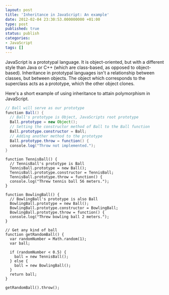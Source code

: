 ```yaml
---
layout: post
title: 'Inheritance in JavaScript: An example'
date: 2012-02-04 23:30:53.000000000 +01:00
type: post
published: true
status: publish
categories:
- JavaScript
tags: []
---
```

JavaScript is a prototypal language. It is object-oriented, but with a different style than Java or C++ (which are class-based, as opposed to object-based). Inheritance in prototypal languages isn't a relationship between classes, but between objects. The object which corresponds to the superclass acts as a prototype, which the other object clones.

Here's a short example of using inheritance to attain polymorphism in JavaScript.

~~~ java
// Ball will serve as our prototype
function Ball() {
  // Ball's prototype is Object, JavaScripts root prototype
  Ball.prototype = new Object();
  // Setting the constructor method of Ball to the Ball function
  Ball.prototype.constructor = Ball;
  // Adding another method to the prototype
  Ball.prototype.throw = function() {
  console.log("Throw not implemented.");
}
~~~

~~~
function TennisBall() {
  // TennisBall's prototype is Ball
  TennisBall.prototype = new Ball();
  TennisBall.prototype.constructor = TennisBall;
  TennisBall.prototype.throw = function() {
  console.log("Threw tennis ball 56 meters.");
}
~~~

~~~
function BowlingBall() {
  // BowlingBall's prototype is also Ball
  BowlingBall.prototype = new Ball();
  BowlingBall.prototype.constructor = BowlingBall;
  BowlingBall.prototype.throw = function() {
  console.log("Threw bowling ball 2 meters.");
}
~~~

~~~
// Get any kind of ball
function getRandomBall() {
  var randomNumber = Math.random(1);
  var ball;

  if (randomNumber < 0.5) {
    ball = new TennisBall();
  } else {
    ball = new BowlingBall();
  }
  return ball;
}
~~~

~~~
getRandomBall().throw();
~~~